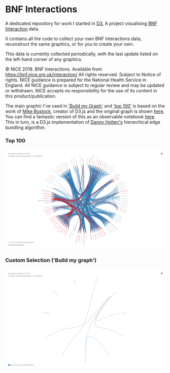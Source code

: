 # BNF Interactions
A dedicated repository for work I started in [D3.](https://github.com/fergustaylor/D3) A project visualising [BNF Interaction](https://bnf.nice.org.uk/interaction/) data.

It contains all the code to collect your own BNF Interactions data, reconstruct the same graphics, or for you to create your own.

This data is currently collected periodically, with the last update listed on the left-hand corner of any graphics.

© NICE 2018. BNF Interactions. Available from https://bnf.nice.org.uk/interaction/ All rights reserved. Subject to Notice of rights. NICE guidance is prepared for the National Health Service in England. All NICE guidance is subject to regular review and may be updated or withdrawn. NICE accepts no responsibility for the use of its content in this product/publication.

The main graphic I've used in ['Build my Graph'](https://fergustaylor.github.io/bnf-interactions/) and ['top 100'](https://fergustaylor.github.io/bnf-interactions/top100/) is based on the work of [Mike Bostock](https://beta.observablehq.com/@mbostock), creator of D3.js and the original graph is shown [here](https://mbostock.github.io/d3/talk/20111116/bundle.html). 
You can find a fantastic version of this as an observable notebook [here](https://beta.observablehq.com/@mbostock/d3-hierarchical-edge-bundling).
This in turn, is a D3.js implementation of [Danny Holten's](http://www.win.tue.nl/~dholten/) hierarchical edge bundling algorithm.

### Top 100
[![](screenshots/screenshot.png)](https://fergustaylor.github.io/bnf-interactions/top100)

### Custom Selection ('Build my graph')
[![](screenshots/screenshot2.png)](https://fergustaylor.github.io/bnf-interactions)
